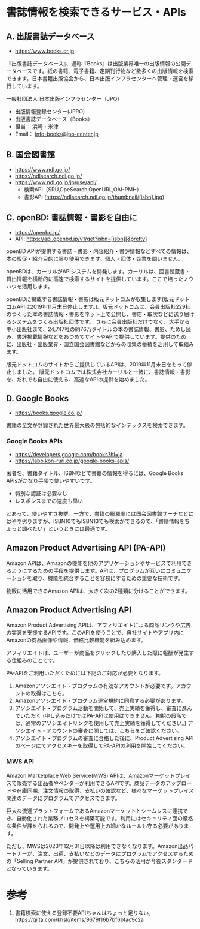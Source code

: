 # 書誌情報を検索できるサービス・APIs

## A. 出版書誌データベース

- https://www.books.or.jp

『出版書誌データベース』、通称『Books』は出版業界唯一の出版情報の公開データベースです。紙の書籍、電子書籍、定期刊行物など数多くの出版情報を検索できます。日本書籍出版協会から、日本出版インフラセンターへ管理・運営を移行しています。

一般社団法人 日本出版インフラセンター（JPO）
- 出版情報登録センター(JPRO)
- 出版書誌データベース（Books）
- 担当： 浜崎・米津
- Email： info-books@jpo-center.jp

## B. 国会図書館

- https://www.ndl.go.jp/
- https://ndlsearch.ndl.go.jp/ 
- https://www.ndl.go.jp/jp/use/api/
  - 検索API（SRU,OpeSearch,OpenURL,OAI-PMH） 
  - 書影API (https://ndlsearch.ndl.go.jp/thumbnail/[isbn].jpg)

## C. openBD: 書誌情報・書影を自由に

- https://openbd.jp/
- API: https://api.openbd.jp/v1/get?isbn=[isbn][&pretty]

openBD APIが提供する書誌・書影・内容紹介・書評情報などすべての情報は、本の販促・紹介目的に限り使用できます。個人・団体・企業を問いません。 

openBDは、カーリルがAPIシステムを開発します。カーリルは、図書館蔵書・貸出情報を横断的に高速で検索するサイトを提供しています。ここで培ったノウハウを活用します。

openBDに掲載する書誌情報・書影は版元ドットコムが収集します(版元ドットコムAPIは2019年11月末日停止します。)。版元ドットコムは、会員出版社229社のつくった本の書誌情報・書影をネット上で公開し、書店・取次などに送り届けるシステムをつくる出版社団体です。
さらに会員出版社だけでなく、大手から中小出版社まで、24,747社の約76万タイトルの本の書誌情報、書影、ためし読み、書評掲載情報などをあつめてサイトやAPIで提供しています。提供のために、出版社・出版業界・国立国会図書館などからの収集の蓄積を活用して取組みます。

版元ドットコムのサイトからご提供しているAPIは、2019年11月末日をもって停止しました。
版元ドットコムでは株式会社カーリルと一緒に、書誌情報・書影を、だれでも自由に使える、高速なAPIの提供を始めました。

## D. Google Books

- https://books.google.co.jp/

書籍の全文が登録された世界最大級の包括的なインデックスを検索できます。

### Google Books APIs
- https://developers.google.com/books?hl=ja
- https://labo.kon-ruri.co.jp/google-books-apis/

著者名、書籍タイトル、ISBNなどで書籍の情報を得るには、Google Books APIsがかなり手頃で使いやすいです。

- 特別な認証は必要なし
- レスポンスまでの速度も早い

とあって、使いやすさ抜群。一方で、書籍の網羅率には国会図書館サーチなどにはやや劣りますが、ISBN10でもISBN13でも検索ができるので、「書籍情報をちょっと調べたい」というときには最適です。

## Amazon Product Advertising API (PA-API)

Amazon APIは、Amazonの機能を他のアプリケーションやサービスで利用できるようにするための手段を提供します。APIは、プログラムが互いにコミュニケーションを取り、機能を統合することを容易にするための重要な技術です。

物販に活用できるAmazon APIは、大きく次の2種類に分けることができます。

## Amazon Product Advertising API

Amazon Product Advertising APIは、アフィリエイトによる商品リンクや広告の実装を支援するAPIです。このAPIを使うことで、自社サイトやアプリ内にAmazonの商品画像や情報、価格比較機能を組み込めます。

アフィリエイトは、ユーザーが商品をクリックしたり購入した際に報酬が発生する仕組みのことです。

PA-APIをご利用いただくためには下記のご対応が必要となります。

1. Amazonアソシエイト・プログラムの有効なアカウントが必要です。アカウントの取得はこちら。
2. Amazonアソシエイト・プログラム運営規約に同意する必要があります。
3. アソシエイト・プログラム活動を開始して、売上実績を獲得し、審査に進んでいただく
(申し込みだけではPA-APIは使用はできません。初期の段階では、通常のアソシエイトリンクを使用して売上実績を獲得してください。)
アソシエイト・アカウントの審査に関しては、こちらをご確認ください。
4. アソシエイト・プログラムの審査に合格した後に、Product Advertising APIのページにてアクセスキーを取得してPA-APIの利用を開始してください。

### MWS API

Amazon Marketplace Web Service(MWS) APIは、Amazonマーケットプレイスで販売する出品者やベンダーが利用できるAPIです。商品データのアップロードや在庫同期、注文情報の取得、支払いの確認など、様々なマーケットプレイス関連のデータにプログラムでアクセスできます。

巨大な流通プラットフォームであるAmazonマーケットとシームレスに連携でき、自動化された業務プロセスを構築可能です。利用にはセキュリティ面の厳格な条件が課せられるので、開発上や運用上の細かなルールも守る必要があります。

ただし、MWSは2023年12月31日以降は利用できなくなります。Amazon出品パートナーが、注文、出荷、支払いなどのデータにプログラムでアクセスするための「Selling Partner API」が提供されており、こちらの活用が今後スタンダードとなっていきます。

# 参考
1. 書籍検索に使える登録不要APIちゃんはちょっと足りない, https://qiita.com/khsk/items/9679f16b7bf6bfac9c2a
